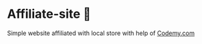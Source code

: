 # Affiliate-site :money_mouth_face:                                                   
Simple website affiliated with local store
 with help of <a href="http://johnelder.com/">Codemy.com</a>
